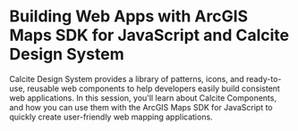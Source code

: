 # Building Web Apps with ArcGIS Maps SDK for JavaScript and Calcite Design System

Calcite Design System provides a library of patterns, icons, and ready-to-use, reusable web components to help developers easily build consistent web applications. In this session, you'll learn about Calcite Components, and how you can use them with the ArcGIS Maps SDK for JavaScript to quickly create user-friendly web mapping applications.
